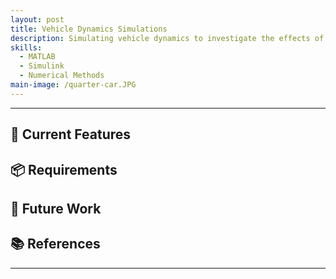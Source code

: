 ```yaml
---
layout: post
title: Vehicle Dynamics Simulations
description: Simulating vehicle dynamics to investigate the effects of different parameters on safety, comfort and other behaviours.
skills: 
  - MATLAB
  - Simulink
  - Numerical Methods
main-image: /quarter-car.JPG
---
```


---
## 🔧 Current Features
## 📦 Requirements
## 🚧 Future Work
## 📚 References
---

